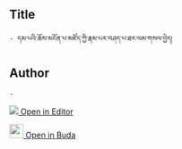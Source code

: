 ## Title
	- དམ་པའི་ཆོས་མངོན་པ་མཛོད་ཀྱི་རྣམ་པར་བཤད་པ་ཐར་ལམ་གསལ་བྱེད། 

## Author
	- 



[<img src="https://img.icons8.com/color/25/000000/edit-property.png"> Open in Editor](http://editor.openpecha.org/P004567)

[<img width="25" src="https://library.bdrc.io/icons/BUDA-small.svg"> Open in Buda](https://library.bdrc.io/show/bdr:IE0OPP004567)
